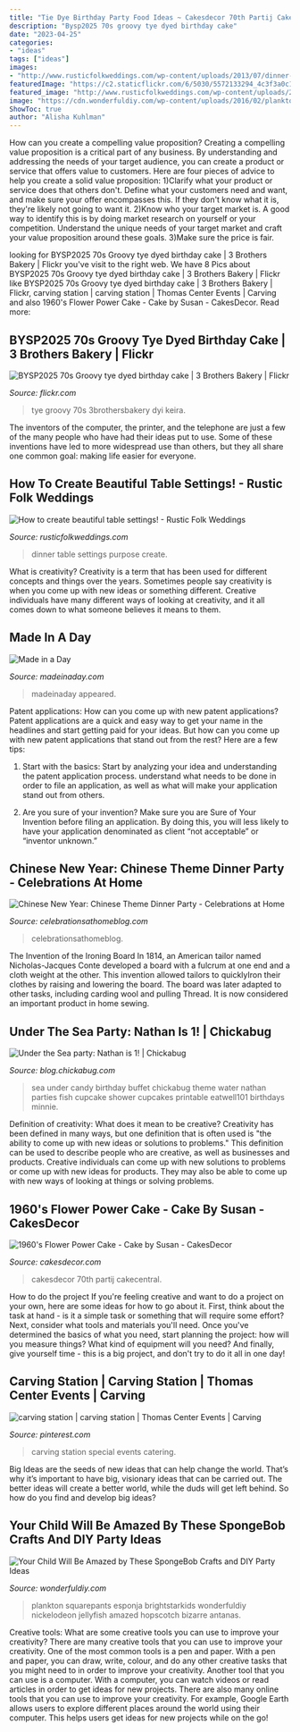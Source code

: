 ```yaml
---
title: "Tie Dye Birthday Party Food Ideas ~ Cakesdecor 70th Partij Cakecentral"
description: "Bysp2025 70s groovy tye dyed birthday cake"
date: "2023-04-25"
categories:
- "ideas"
tags: ["ideas"]
images:
- "http://www.rusticfolkweddings.com/wp-content/uploads/2013/07/dinner-party.jpg"
featuredImage: "https://c2.staticflickr.com/6/5030/5572133294_4c3f3a0c12_b.jpg"
featured_image: "http://www.rusticfolkweddings.com/wp-content/uploads/2013/07/dinner-party.jpg"
image: "https://cdn.wonderfuldiy.com/wp-content/uploads/2016/02/plankton-toilet-paper-craft.jpg"
ShowToc: true
author: "Alisha Kuhlman"
---
```



How can you create a compelling value proposition?
Creating a compelling value proposition is a critical part of any business. By understanding and addressing the needs of your target audience, you can create a product or service that offers value to customers. Here are four pieces of advice to help you create a solid value proposition:
1)Clarify what your product or service does that others don't. Define what your customers need and want, and make sure your offer encompasses this. If they don't know what it is, they're likely not going to want it.
2)Know who your target market is. A good way to identify this is by doing market research on yourself or your competition. Understand the unique needs of your target market and craft your value proposition around these goals.
3)Make sure the price is fair.

	

		
looking for BYSP2025 70s Groovy tye dyed birthday cake | 3 Brothers Bakery | Flickr you've visit to the right web. We have 8 Pics about BYSP2025 70s Groovy tye dyed birthday cake | 3 Brothers Bakery | Flickr like BYSP2025 70s Groovy tye dyed birthday cake | 3 Brothers Bakery | Flickr, carving station | carving station | Thomas Center Events | Carving and also 1960&#039;s Flower Power Cake - Cake by Susan - CakesDecor. Read more:
		
    
## BYSP2025 70s Groovy Tye Dyed Birthday Cake | 3 Brothers Bakery | Flickr

<img loading=lazy src="https://c2.staticflickr.com/6/5030/5572133294_4c3f3a0c12_b.jpg" onerror="this.onerror=null;this.src='https://tse2.mm.bing.net/th?id=OIP.SncK2xqicGxhYNKfxvVXVAHaLD&amp;pid=15.1';" alt="BYSP2025 70s Groovy tye dyed birthday cake | 3 Brothers Bakery | Flickr">

_Source: flickr.com_

>tye groovy 70s 3brothersbakery dyi keira. 

	

The inventors of the computer, the printer, and the telephone are just a few of the many people who have had their ideas put to use. Some of these inventions have led to more widespread use than others, but they all share one common goal: making life easier for everyone.

    
## How To Create Beautiful Table Settings! - Rustic Folk Weddings

<img loading=lazy src="http://www.rusticfolkweddings.com/wp-content/uploads/2013/07/dinner-party.jpg" onerror="this.onerror=null;this.src='https://tse4.mm.bing.net/th?id=OIP.vxv5GxDmPlUGcDJIsTz8zAHaLH&amp;pid=15.1';" alt="How to create beautiful table settings! - Rustic Folk Weddings">

_Source: rusticfolkweddings.com_

>dinner table settings purpose create. 

	

What is creativity?
Creativity is a term that has been used for different concepts and things over the years. Sometimes people say creativity is when you come up with new ideas or something different. Creative individuals have many different ways of looking at creativity, and it all comes down to what someone believes it means to them.

    
## Made In A Day

<img loading=lazy src="https://madeinaday.com/wp-content/uploads/2018/12/roberto-nickson-g-715417-unsplash-scaled.jpg" onerror="this.onerror=null;this.src='https://tse3.mm.bing.net/th?id=OIP.E_HAwFhJMDNP7DErXUKZ2AHaLH&amp;pid=15.1';" alt="Made in a Day">

_Source: madeinaday.com_

>madeinaday appeared. 

	

Patent applications: How can you come up with new patent applications?
Patent applications are a quick and easy way to get your name in the headlines and start getting paid for your ideas. But how can you come up with new patent applications that stand out from the rest? Here are a few tips: 
1. Start with the basics: Start by analyzing your idea and understanding the patent application process. understand what needs to be done in order to file an application, as well as what will make your application stand out from others. 

2. Are you sure of your invention? Make sure you are Sure of Your Invention before filing an application. By doing this, you will less likely to have your application denominated as client “not acceptable” or “inventor unknown.” 


    
## Chinese New Year: Chinese Theme Dinner Party - Celebrations At Home

<img loading=lazy src="https://celebrationsathomeblog.com/wp-content/uploads/2017/02/chinese-theme-new-year-dinner-party-tabletop.jpg" onerror="this.onerror=null;this.src='https://tse1.mm.bing.net/th?id=OIP.XzU0-WApI6rUHthzMjcfowHaLH&amp;pid=15.1';" alt="Chinese New Year: Chinese Theme Dinner Party - Celebrations at Home">

_Source: celebrationsathomeblog.com_

>celebrationsathomeblog. 

	

The Invention of the Ironing Board
In 1814, an American tailor named Nicholas-Jacques Conte developed a board with a fulcrum at one end and a cloth weight at the other. This invention allowed tailors to quicklyIron their clothes by raising and lowering the board. The board was later adapted to other tasks, including carding wool and pulling Thread. It is now considered an important product in home sewing.

    
## Under The Sea Party: Nathan Is 1! | Chickabug

<img loading=lazy src="https://blog.chickabug.com/wp-content/uploads/2013/01/under-the-sea-first-birthday-candy-buffet6.jpeg" onerror="this.onerror=null;this.src='https://tse1.mm.bing.net/th?id=OIP.lMKv_bEdCqPdzMQQNd5AwQHaJI&amp;pid=15.1';" alt="Under the Sea party: Nathan is 1! | Chickabug">

_Source: blog.chickabug.com_

>sea under candy birthday buffet chickabug theme water nathan parties fish cupcake shower cupcakes printable eatwell101 birthdays minnie. 

	

Definition of creativity: What does it mean to be creative?
Creativity has been defined in many ways, but one definition that is often used is "the ability to come up with new ideas or solutions to problems." This definition can be used to describe people who are creative, as well as businesses and products. Creative individuals can come up with new solutions to problems or come up with new ideas for products. They may also be able to come up with new ways of looking at things or solving problems.

    
## 1960&#039;s Flower Power Cake - Cake By Susan - CakesDecor

<img loading=lazy src="https://pic.cakesdecor.com/m/hji6mjrnoa84jvwe5esb.jpg" onerror="this.onerror=null;this.src='https://tse4.mm.bing.net/th?id=OIP.jdfB6FLyjZTmzl-iIqBaQQHaJ3&amp;pid=15.1';" alt="1960&#039;s Flower Power Cake - Cake by Susan - CakesDecor">

_Source: cakesdecor.com_

>cakesdecor 70th partij cakecentral. 

	

How to do the project
If you're feeling creative and want to do a project on your own, here are some ideas for how to go about it. First, think about the task at hand - is it a simple task or something that will require some effort? Next, consider what tools and materials you'll need. Once you've determined the basics of what you need, start planning the project: how will you measure things? What kind of equipment will you need? And finally, give yourself time - this is a big project, and don't try to do it all in one day!

    
## Carving Station | Carving Station | Thomas Center Events | Carving

<img loading=lazy src="https://i.pinimg.com/736x/0e/a1/8f/0ea18fa615740abca94038a7117544c5--wedding-catering-special-events.jpg" onerror="this.onerror=null;this.src='https://tse4.mm.bing.net/th?id=OIP.OpA3YUwftmn02XfJglVz0wHaFj&amp;pid=15.1';" alt="carving station | carving station | Thomas Center Events | Carving">

_Source: pinterest.com_

>carving station special events catering. 

	

Big Ideas are the seeds of new ideas that can help change the world. That’s why it’s important to have big, visionary ideas that can be carried out. The better ideas will create a better world, while the duds will get left behind. So how do you find and develop big ideas?

    
## Your Child Will Be Amazed By These SpongeBob Crafts And DIY Party Ideas

<img loading=lazy src="https://cdn.wonderfuldiy.com/wp-content/uploads/2016/02/plankton-toilet-paper-craft.jpg" onerror="this.onerror=null;this.src='https://tse4.mm.bing.net/th?id=OIP.kw4eNeNsy9Y1fwwvl7KSVQHaJ4&amp;pid=15.1';" alt="Your Child Will Be Amazed by These SpongeBob Crafts and DIY Party Ideas">

_Source: wonderfuldiy.com_

>plankton squarepants esponja brightstarkids wonderfuldiy nickelodeon jellyfish amazed hopscotch bizarre antanas. 

	

Creative tools: What are some creative tools you can use to improve your creativity?
There are many creative tools that you can use to improve your creativity. One of the most common tools is a pen and paper. With a pen and paper, you can draw, write, colour, and do any other creative tasks that you might need to in order to improve your creativity. Another tool that you can use is a computer. With a computer, you can watch videos or read articles in order to get ideas for new projects. There are also many online tools that you can use to improve your creativity. For example, Google Earth allows users to explore different places around the world using their computer. This helps users get ideas for new projects while on the go!


